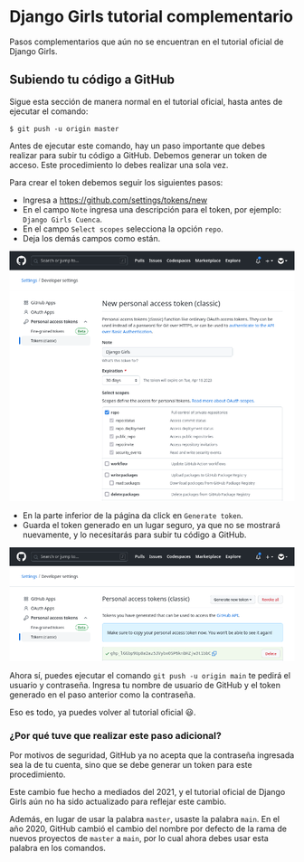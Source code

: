 # Django Girls tutorial complementario

Pasos complementarios que aún no se encuentran en el tutorial oficial de Django Girls.

## Subiendo tu código a GitHub

Sigue esta sección de manera normal en el tutorial oficial,
hasta antes de ejecutar el comando:

```
$ git push -u origin master
```

Antes de ejecutar este comando, hay un paso importante que debes realizar para subir tu código a GitHub.
Debemos generar un token de acceso. Este procedimiento lo debes realizar una sola vez.

Para crear el token debemos seguir los siguientes pasos:

- Ingresa a https://github.com/settings/tokens/new
- En el campo `Note` ingresa una descripción para el token, por ejemplo: `Django Girls Cuenca`.
- En el campo `Select scopes` selecciona la opción `repo`.
- Deja los demás campos como están.

![](new-token.png)

- En la parte inferior de la página da click en `Generate token`.
- Guarda el token generado en un lugar seguro, ya que no se mostrará nuevamente,
  y lo necesitarás para subir tu código a GitHub.

![](generated-token.png)

Ahora sí, puedes ejecutar el comando `git push -u origin main` te pedirá el usuario y contraseña.
Ingresa tu nombre de usuario de GitHub y el token generado en el paso anterior como la contraseña.

Eso es todo, ya puedes volver al tutorial oficial 😃.

### ¿Por qué tuve que realizar este paso adicional?

Por motivos de seguridad,
GitHub ya no acepta que la contraseña ingresada sea la de tu cuenta,
sino que se debe generar un token para este procedimiento.

Este cambio fue hecho a mediados del 2021,
y el tutorial oficial de Django Girls aún no ha sido actualizado para reflejar este cambio.

Además, en lugar de usar la palabra `master`, usaste la palabra `main`.
En el año 2020, GitHub cambió el cambio del nombre por defecto de la rama de nuevos proyectos
de `master` a `main`, por lo cual ahora debes usar esta palabra en los comandos.
